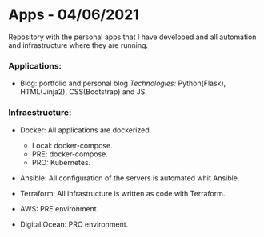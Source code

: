 # Apps - 04/06/2021
Repository with the personal apps that I have developed and all automation and infrastructure where they are running.

### Applications:

- Blog: portfolio and personal blog *Technologies:* Python(Flask), HTML(Jinja2), CSS(Bootstrap) and JS.

### Infraestructure:

- Docker: All applications are dockerized.
  - Local: docker-compose.
  - PRE: docker-compose.
  - PRO: Kubernetes.

- Ansible: All configuration of the servers is automated whit Ansible.
- Terraform: All infrastructure is written as code with Terraform.
- AWS: PRE environment.
- Digital Ocean: PRO environment.
